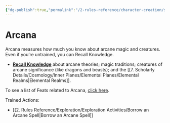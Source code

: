 ```yaml
---
{"dg-publish":true,"permalink":"/2-rules-reference/character-creation/skills/arcana/"}
---
```


# Arcana

Arcana measures how much you know about arcane magic and creatures. Even if you’re untrained, you can Recall Knowledge.

-   **[Recall Knowledge](https://2e.aonprd.com/Skills.aspx?ID=5&General=true)** about arcane theories; magic traditions; creatures of arcane significance (like dragons and beasts); and the [[7. Scholarly Details/Cosmology/Inner Planes/Elemental Planes/Elemental Realms\|Elemental Realms]].

To see a list of Feats related to Arcana, [click here](https://2e.aonprd.com/Feats.aspx?Traits=144&Skill=Arcana).

Trained Actions:
- [[2. Rules Reference/Exploration/Exploration Activities/Borrow an Arcane Spell\|Borrow an Arcane Spell]] 